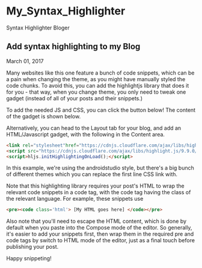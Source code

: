 # My_Syntax_Highlighter
Syntax Highlighter Bloger

## Add syntax highlighting to my Blog

March 01, 2017

Many websites like this one feature a bunch of code snippets, which can be a pain when changing the theme, as you might have manually styled the code chunks. To avoid this, you can add the highlightjs library that does it for you - that way, when you change theme, you only need to tweak one gadget (instead of all of your posts and their snippets.)

To add the needed JS and CSS, you can click the button below! The content of the gadget is shown below.


Alternatively, you can head to the Layout tab for your blog, and add an HTML/Javascript gadget, with the following in the Content area.

```HTML
<link rel="stylesheet"href="https://cdnjs.cloudflare.com/ajax/libs/highlight.js/9.9.0/styles/androidstudio.min.css"/>
<script src="https://cdnjs.cloudflare.com/ajax/libs/highlight.js/9.9.0/highlight.min.js"></script>
<script>hljs.initHighlightingOnLoad();</script>
```

In this example, we're using the androidstudio style, but there's a big bunch of different themes which you can replace the first line CSS link with.

Note that this highlighting library requires your post's HTML to wrap the relevant code snippets in a code tag, with the code tag having the class of the relevant language. For example, these snippets use

```HTML
<pre><code class='html'> [My HTML goes here] </code></pre>
```
Also note that you'll need to escape the HTML content, which is done by default when you paste into the Compose mode of the editor. So generally, it's easier to add your snippets first, then wrap them in the required pre and code tags by switch to HTML mode of the editor, just as a final touch before publishing your post.

Happy snippeting!
